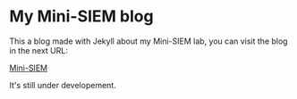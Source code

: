# My Mini-SIEM blog

This a blog made with Jekyll about my Mini-SIEM lab, you can visit the blog in the next URL:

[Mini-SIEM](https://pwnedbyp.github.io/Mini-SIEM/)

It's still under developement.